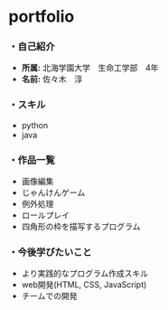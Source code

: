 # portfolio

### ・自己紹介
- **所属:** 北海学園大学　生命工学部　4年
- **名前:** 佐々木　淳


### ・スキル
- python
- java

### ・作品一覧
- 画像編集
- じゃんけんゲーム
-  例外処理
-  ロールプレイ
-  四角形の枠を描写するプログラム

### ・今後学びたいこと
- より実践的なプログラム作成スキル
- web開発(HTML, CSS, JavaScript)
- チームでの開発
